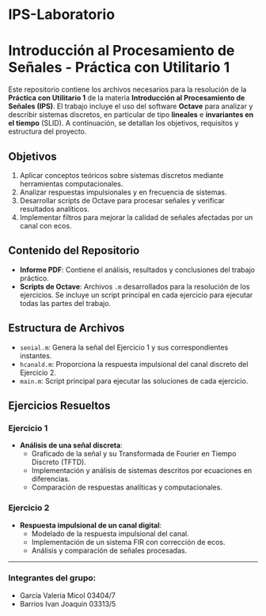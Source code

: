 ﻿# IPS-Laboratorio
# Introducción al Procesamiento de Señales - Práctica con Utilitario 1

Este repositorio contiene los archivos necesarios para la resolución de la **Práctica con Utilitario 1** de la materia **Introducción al Procesamiento de Señales (IPS)**. El trabajo incluye el uso del software **Octave** para analizar y describir sistemas discretos, en particular de tipo **lineales** e **invariantes en el tiempo** (SLID). A continuación, se detallan los objetivos, requisitos y estructura del proyecto.

## Objetivos
1. Aplicar conceptos teóricos sobre sistemas discretos mediante herramientas computacionales.
2. Analizar respuestas impulsionales y en frecuencia de sistemas.
3. Desarrollar scripts de Octave para procesar señales y verificar resultados analíticos.
4. Implementar filtros para mejorar la calidad de señales afectadas por un canal con ecos.

## Contenido del Repositorio
- **Informe PDF**: Contiene el análisis, resultados y conclusiones del trabajo práctico.
- **Scripts de Octave**: Archivos `.m` desarrollados para la resolución de los ejercicios. Se incluye un script principal en cada ejercicio para ejecutar todas las partes del trabajo.

## Estructura de Archivos
- `senial.m`: Genera la señal del Ejercicio 1 y sus correspondientes instantes.
- `hcanald.m`: Proporciona la respuesta impulsional del canal discreto del Ejercicio 2.
- `main.m`: Script principal para ejecutar las soluciones de cada ejercicio.


## Ejercicios Resueltos
### Ejercicio 1
- **Análisis de una señal discreta**:
  - Graficado de la señal y su Transformada de Fourier en Tiempo Discreto (TFTD).
  - Implementación y análisis de sistemas descritos por ecuaciones en diferencias.
  - Comparación de respuestas analíticas y computacionales.

### Ejercicio 2
- **Respuesta impulsional de un canal digital**:
  - Modelado de la respuesta impulsional del canal.
  - Implementación de un sistema FIR con corrección de ecos.
  - Análisis y comparación de señales procesadas.

___
### Integrantes del grupo:
- García Valeria Micol 03404/7
- Barrios Ivan Joaquin 03313/5
  
